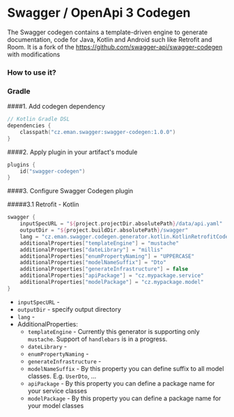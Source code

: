 # Swagger / OpenApi 3 Codegen
The Swagger codegen contains a template-driven engine to generate documentation, code for Java, Kotlin and Android such like Retrofit and Room. It is a fork of the https://github.com/swagger-api/swagger-codegen with modifications

### How to use it?

### Gradle

####1. Add codegen dependency
```kotlin
// Kotlin Gradle DSL
dependencies {
    classpath("cz.eman.swagger:swagger-codegen:1.0.0")
}
```

####2. Apply plugin in your artifact's module

```Kotlin
plugins {
    id("swagger-codegen")
}
```

####3. Configure Swagger Codegen plugin

#####3.1 Retrofit - Kotlin
```Kotlin
swagger {
    inputSpecURL = "${project.projectDir.absolutePath}/data/api.yaml"
    outputDir = "${project.buildDir.absolutePath}/swagger"
    lang = "cz.eman.swagger.codegen.generator.kotlin.KotlinRetrofitCodegen"
    additionalProperties["templateEngine"] = "mustache"
    additionalProperties["dateLibrary"] = "millis"
    additionalProperties["enumPropertyNaming"] = "UPPERCASE"
    additionalProperties["modelNameSuffix"] = "Dto"
    additionalProperties["generateInfrastructure"] = false
    additionalProperties["apiPackage"] = "cz.mypackage.service"
    additionalProperties["modelPackage"] = "cz.mypackage.model"
}

```
- `inputSpecURL` -
- `outputDir` - specify output directory
- `lang` -
- AdditionalProperties:
    - `templateEngine` - Currently this generator is supporting only `mustache`. Support of `handlebars` is in a progress. 
    - `dateLibrary` - 
    - `enumPropertyNaming` - 
    - `generateInfrastructure` -
    - `modelNameSuffix` - By this property you can define suffix to all model classes. E.g. `UserDto`, ...
    - `apiPackage` - By this property you can define a package name for your service classes
    - `modelPackage` - By this property you can define a package name for your model classes
